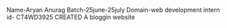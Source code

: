 Name-Aryan Anurag 
Batch-25june-25july 
Domain-web development 
intern id- CT4WD3925 
CREATED A bloggin website

